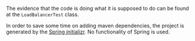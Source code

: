 The evidence that the code is doing what it is supposed to do can be found at the `LoadBalancerTest` class. 

In order to save some time on adding maven dependencies, the project is generated by the [Spring initializr](https://start.spring.io). 
No functionality of Spring is used.